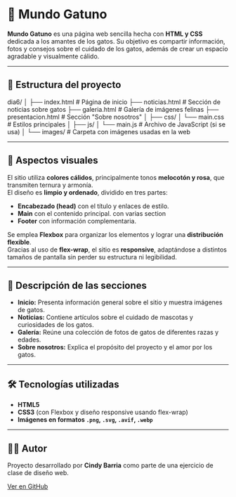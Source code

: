 # 🌸 Mundo Gatuno

**Mundo Gatuno** es una página web sencilla hecha con **HTML y CSS** dedicada a los amantes de los gatos. Su objetivo es compartir información, fotos y consejos sobre el cuidado de los gatos, además de crear un espacio agradable y visualmente cálido.

---

## 🐾 Estructura del proyecto

dia6/
│
├── index.html # Página de inicio
├── noticias.html # Sección de noticias sobre gatos
├── galeria.html # Galería de imágenes felinas
├── presentacion.html # Sección "Sobre nosotros"
│
├── css/
│ └── main.css # Estilos principales
│
├── js/
│ └── main.js # Archivo de JavaScript (si se usa)
│
└── images/ # Carpeta con imágenes usadas en la web



---

## 🎨 Aspectos visuales

El sitio utiliza **colores cálidos**, principalmente tonos **melocotón y rosa**, que transmiten ternura y armonía.  
El diseño es **limpio y ordenado**, dividido en tres partes:  
- **Encabezado (head)** con el título y enlaces de estilo.  
- **Main** con el contenido principal. con varias section  
- **Footer** con información complementaria.

Se emplea **Flexbox** para organizar los elementos y lograr una **distribución flexible**.  
Gracias al uso de **flex-wrap**, el sitio es **responsive**, adaptándose a distintos tamaños de pantalla sin perder su estructura ni legibilidad.

---

## 📄 Descripción de las secciones

- **Inicio:** Presenta información general sobre el sitio y muestra imágenes de gatos.  
- **Noticias:** Contiene artículos sobre el cuidado de mascotas y curiosidades de los gatos.  
- **Galería:** Reúne una colección de fotos de gatos de diferentes razas y edades.  
- **Sobre nosotros:** Explica el propósito del proyecto y el amor por los gatos.

---

## 🛠️ Tecnologías utilizadas

- **HTML5**  
- **CSS3** (con Flexbox y diseño responsive usando flex-wrap)  
- **Imágenes en formatos `.png`, `.svg`, `.avif`, `.webp`**

---

## 👩‍💻 Autor

Proyecto desarrollado por **Cindy Barria** como parte de una ejercicio de clase de diseño web.

[Ver en GitHub](https://github.com/cindybarria2-ops/dw-octubre-2025/tree/main/dia6)
